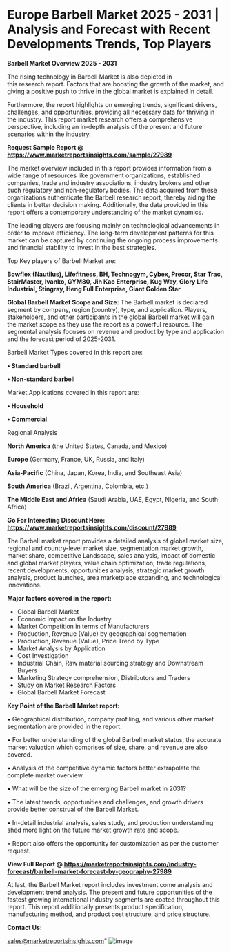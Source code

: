 # Europe Barbell Market 2025 - 2031 | Analysis and Forecast with Recent Developments Trends, Top Players

<Strong> Barbell Market Overview 2025 - 2031</strong>

The rising technology in Barbell Market is also depicted in this research report. Factors that are boosting the growth of the market, and giving a positive push to thrive in the global market is explained in detail.

Furthermore, the report highlights on emerging trends, significant drivers, challenges, and opportunities, providing all necessary data for thriving in the industry. This report market research offers a comprehensive perspective, including an in-depth analysis of the present and future scenarios within the industry.

<strong>Request Sample Report @ <a href=https://www.marketreportsinsights.com/sample/27989>https://www.marketreportsinsights.com/sample/27989</a></strong>

The market overview included in this report provides information from a wide range of resources like government organizations, established companies, trade and industry associations, industry brokers and other such regulatory and non-regulatory bodies. The data acquired from these organizations authenticate the Barbell research report, thereby aiding the clients in better decision making. Additionally, the data provided in this report offers a contemporary understanding of the market dynamics.

The leading players are focusing mainly on technological advancements in order to improve efficiency. The long-term development patterns for this market can be captured by continuing the ongoing process improvements and financial stability to invest in the best strategies.

Top Key players of Barbell Market are:

<strong>Bowflex (Nautilus), Lifefitness, BH, Technogym, Cybex, Precor, Star Trac, StairMaster, Ivanko, GYM80, Jih Kao Enterprise, Kug Way, Glory Life Industrial, Stingray, Heng Full Enterprise, Giant Golden Star</strong>

<strong><b>Global Barbell Market Scope and Size:</b></strong>
The Barbell market is declared segment by company, region (country), type, and application. Players, stakeholders, and other participants in the global Barbell market will gain the market scope as they use the report as a powerful resource. The segmental analysis focuses on revenue and product by type and application and the forecast period of 2025-2031.

Barbell Market Types covered in this report are:

<strong>• Standard barbell

• Non-standard barbell</strong>

Market Applications covered in this report are:

<strong>• Household

• Commercial</strong> 

Regional Analysis

<strong>North America</strong> (the United States, Canada, and Mexico)

<strong>Europe</strong> (Germany, France, UK, Russia, and Italy)

<strong>Asia-Pacific</strong> (China, Japan, Korea, India, and Southeast Asia)

<strong>South America</strong> (Brazil, Argentina, Colombia, etc.)

<strong>The Middle East and Africa</strong> (Saudi Arabia, UAE, Egypt, Nigeria, and South Africa)

<strong>Go For Interesting Discount Here: <a href=https://www.marketreportsinsights.com/discount/27989>https://www.marketreportsinsights.com/discount/27989</a></strong>

The Barbell market report provides a detailed analysis of global market size, regional and country-level market size, segmentation market growth, market share, competitive Landscape, sales analysis, impact of domestic and global market players, value chain optimization, trade regulations, recent developments, opportunities analysis, strategic market growth analysis, product launches, area marketplace expanding, and technological innovations.

<strong><b>Major factors covered in the report:</b></strong>
<ul>
  <li>Global Barbell Market </li>
  <li>Economic Impact on the Industry</li>
  <li>Market Competition in terms of Manufacturers</li>
  <li>Production, Revenue (Value) by geographical segmentation</li>
  <li>Production, Revenue (Value), Price Trend by Type</li>
  <li>Market Analysis by Application</li>
  <li>Cost Investigation</li>
  <li>Industrial Chain, Raw material sourcing strategy and Downstream Buyers</li>
  <li>Marketing Strategy comprehension, Distributors and Traders</li>
  <li>Study on Market Research Factors</li>
  <li>Global Barbell Market Forecast</li>
</ul>

<strong><b>Key Point of the Barbell Market report:</b></strong>

• Geographical distribution, company profiling, and various other market segmentation are provided in the report.

• For better understanding of the global Barbell market status, the accurate market valuation which comprises of size, share, and revenue are also covered.

• Analysis of the competitive dynamic factors better extrapolate the complete market overview

• What will be the size of the emerging Barbell market in 2031?

• The latest trends, opportunities and challenges, and growth drivers provide better construal of the Barbell Market.

• In-detail industrial analysis, sales study, and production understanding shed more light on the future market growth rate and scope.

• Report also offers the opportunity for customization as per the customer request.

<strong><b>View Full Report @ <a href=https://marketreportsinsights.com/industry-forecast/barbell-market-forecast-by-geography-27989>https://marketreportsinsights.com/industry-forecast/barbell-market-forecast-by-geography-27989</a></b></strong>


At last, the Barbell Market report includes investment come analysis and development trend analysis. The present and future opportunities of the fastest growing international industry segments are coated throughout this report. This report additionally presents product specification, manufacturing method, and product cost structure, and price structure.

<strong>Contact Us:</strong>

sales@marketreportsinsights.com"
![image](https://github.com/user-attachments/assets/d4a9b840-d354-4692-87b6-f580d1ad526f)
